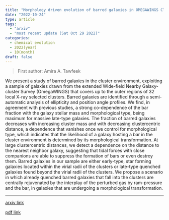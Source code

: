 ```yaml
---
title: "Morphology driven evolution of barred galaxies in OMEGAWINGS Clusters"
date: "2022-10-24"
type: article
tags:
  - "arxiv"
  - "most recent update (Sat Oct 29 2022)"
categories:
  - chemical evolution
  - 2022(year)
  - 10(month)
draft: false
---
```


> First author: Amira A. Tawfeek

 We present a study of barred galaxies in the cluster environment, exploiting
a sample of galaxies drawn from the extended WIde-field Nearby Galaxy-cluster
Survey (OmegaWINGS) that covers up to the outer regions of 32 local X-ray
selected clusters. Barred galaxies are identified through a semi-automatic
analysis of ellipticity and position angle profiles. We find, in agreement with
previous studies, a strong co-dependence of the bar fraction with the galaxy
stellar mass and morphological type, being maximum for massive late-type
galaxies. The fraction of barred galaxies decreases with increasing cluster
mass and with decreasing clustercentric distance, a dependence that vanishes
once we control for morphological type, which indicates that the likelihood of
a galaxy hosting a bar in the cluster environment is determined by its
morphological transformation. At large clustercentric distances, we detect a
dependence on the distance to the nearest neighbor galaxy, suggesting that
tidal forces with close companions are able to suppress the formation of bars
or even destroy them. Barred galaxies in our sample are either early-type, star
forming galaxies located within the virial radii of the clusters or late-type
quenched galaxies found beyond the virial radii of the clusters. We propose a
scenario in which already quenched barred galaxies that fall into the clusters
are centrally rejuvenated by the interplay of the perturbed gas by ram-pressure
and the bar, in galaxies that are undergoing a morphological transformation.

---
[arxiv link](http://arxiv.org/abs/2210.13580v1)

[pdf link](http://arxiv.org/pdf/2210.13580v1)